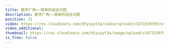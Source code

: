 ```yaml
---
title: 数学广角——简单的组合问题
description: 数学广角——简单的组合问题
position: 31
video: https://res.cloudinary.com/dtysyyt3a/video/upload/v1671539705/easymath/3年级下/08单元搭配（二）/jumm5hvzktm3802piffl.mp4
video_additional: 
thumbnail: https://res.cloudinary.com/dtysyyt3a/image/upload/v1671539708/easymath/3年级下/08单元搭配（二）/pxi9gylq596stxdbk873.png
is_free: False
---
```

